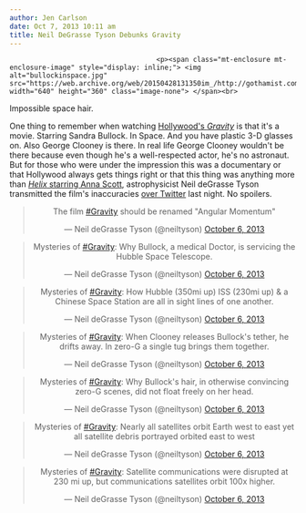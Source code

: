 ```yaml
---
author: Jen Carlson
date: Oct 7, 2013 10:11 am
title: Neil DeGrasse Tyson Debunks Gravity
---
```


	
										<p><span class="mt-enclosure mt-enclosure-image" style="display: inline;"> <img alt="bullockinspace.jpg" src="https://web.archive.org/web/20150428131350im_/http://gothamist.com/attachments/arts_jen/bullockinspace.jpg" width="640" height="360" class="image-none"> </span><br>
<span class="photo_caption">Impossible space hair.</span></p>

<p>One thing to remember when watching <a href="https://web.archive.org/web/20150428131350/http://laist.com/2013/10/03/space_junk_alfonso_cuarons_gravity.php">Hollywood&apos;s <em>Gravity</em></a> is that it&apos;s a movie. Starring Sandra Bullock. In Space. And you have plastic 3-D glasses on. Also George Clooney is there. In real life George Clooney wouldn&apos;t be there because even though he&apos;s a well-respected actor, he&apos;s no astronaut. But for those who were under the impression this was a documentary or that Hollywood always gets things right or that this thing was anything more than <a href="https://web.archive.org/web/20150428131350/https://twitter.com/jenist/status/387026154562924546"><em>Helix</em> starring Anna Scott</a>, astrophysicist Neil deGrasse Tyson transmitted the film&apos;s inaccuracies <a href="https://web.archive.org/web/20150428131350/https://twitter.com/neiltyson">over Twitter</a> last night. No spoilers.</p>

<center><blockquote class="twitter-tweet"><p>The film <a href="https://web.archive.org/web/20150428131350/https://twitter.com/search?q=%23Gravity&amp;src=hash">#Gravity</a> should be renamed &quot;Angular Momentum&quot;</p>&#x2014; Neil deGrasse Tyson (@neiltyson) <a href="https://web.archive.org/web/20150428131350/https://twitter.com/neiltyson/statuses/386984236541960193">October 6, 2013</a></blockquote>
<script async src="//web.archive.org/web/20150428131350js_/http://platform.twitter.com/widgets.js" charset="utf-8"></script></center>

<center><blockquote class="twitter-tweet"><p>Mysteries of <a href="https://web.archive.org/web/20150428131350/https://twitter.com/search?q=%23Gravity&amp;src=hash">#Gravity</a>: Why Bullock, a medical Doctor, is servicing the Hubble Space Telescope.</p>&#x2014; Neil deGrasse Tyson (@neiltyson) <a href="https://web.archive.org/web/20150428131350/https://twitter.com/neiltyson/statuses/386986752914624513">October 6, 2013</a></blockquote>
<script async src="//web.archive.org/web/20150428131350js_/http://platform.twitter.com/widgets.js" charset="utf-8"></script></center>

<center><blockquote class="twitter-tweet"><p>Mysteries of <a href="https://web.archive.org/web/20150428131350/https://twitter.com/search?q=%23Gravity&amp;src=hash">#Gravity</a>: How Hubble (350mi up) ISS (230mi up) &amp; a Chinese Space Station are all in sight lines of one another.</p>&#x2014; Neil deGrasse Tyson (@neiltyson) <a href="https://web.archive.org/web/20150428131350/https://twitter.com/neiltyson/statuses/386989269769654273">October 6, 2013</a></blockquote>
<script async src="//web.archive.org/web/20150428131350js_/http://platform.twitter.com/widgets.js" charset="utf-8"></script></center>

<center><blockquote class="twitter-tweet"><p>Mysteries of <a href="https://web.archive.org/web/20150428131350/https://twitter.com/search?q=%23Gravity&amp;src=hash">#Gravity</a>: When Clooney releases Bullock&apos;s tether, he drifts away. In zero-G a single tug brings them together.</p>&#x2014; Neil deGrasse Tyson (@neiltyson) <a href="https://web.archive.org/web/20150428131350/https://twitter.com/neiltyson/statuses/386990527406563329">October 6, 2013</a></blockquote>
<script async src="//web.archive.org/web/20150428131350js_/http://platform.twitter.com/widgets.js" charset="utf-8"></script></center>

<center><blockquote class="twitter-tweet"><p>Mysteries of <a href="https://web.archive.org/web/20150428131350/https://twitter.com/search?q=%23Gravity&amp;src=hash">#Gravity</a>: Why Bullock&apos;s hair, in otherwise convincing zero-G scenes, did not float freely on her head.</p>&#x2014; Neil deGrasse Tyson (@neiltyson) <a href="https://web.archive.org/web/20150428131350/https://twitter.com/neiltyson/statuses/386993044836212737">October 6, 2013</a></blockquote>
<script async src="//web.archive.org/web/20150428131350js_/http://platform.twitter.com/widgets.js" charset="utf-8"></script></center>

<center><blockquote class="twitter-tweet"><p>Mysteries of <a href="https://web.archive.org/web/20150428131350/https://twitter.com/search?q=%23Gravity&amp;src=hash">#Gravity</a>: Nearly all satellites orbit Earth west to east yet all satellite debris portrayed orbited east to west</p>&#x2014; Neil deGrasse Tyson (@neiltyson) <a href="https://web.archive.org/web/20150428131350/https://twitter.com/neiltyson/statuses/386995560932069376">October 6, 2013</a></blockquote>
<script async src="//web.archive.org/web/20150428131350js_/http://platform.twitter.com/widgets.js" charset="utf-8"></script></center>

<center><blockquote class="twitter-tweet"><p>Mysteries of <a href="https://web.archive.org/web/20150428131350/https://twitter.com/search?q=%23Gravity&amp;src=hash">#Gravity</a>: Satellite communications were disrupted at 230 mi up, but communications satellites orbit 100x higher.</p>&#x2014; Neil deGrasse Tyson (@neiltyson) <a href="https://web.archive.org/web/20150428131350/https://twitter.com/neiltyson/statuses/386996821437861888">October 6, 2013</a></blockquote>
<script async src="//web.archive.org/web/20150428131350js_/http://platform.twitter.com/widgets.js" charset="utf-8"></script></center>					
										
									
				